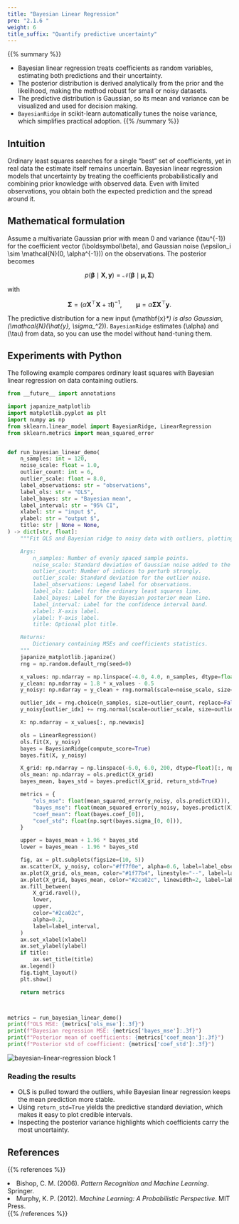 ```yaml
---
title: "Bayesian Linear Regression"
pre: "2.1.6 "
weight: 6
title_suffix: "Quantify predictive uncertainty"
---
```


{{% summary %}}
- Bayesian linear regression treats coefficients as random variables, estimating both predictions and their uncertainty.
- The posterior distribution is derived analytically from the prior and the likelihood, making the method robust for small or noisy datasets.
- The predictive distribution is Gaussian, so its mean and variance can be visualized and used for decision making.
- `BayesianRidge` in scikit-learn automatically tunes the noise variance, which simplifies practical adoption.
{{% /summary %}}

## Intuition
Ordinary least squares searches for a single “best” set of coefficients, yet in real data the estimate itself remains uncertain. Bayesian linear regression models that uncertainty by treating the coefficients probabilistically and combining prior knowledge with observed data. Even with limited observations, you obtain both the expected prediction and the spread around it.

## Mathematical formulation
Assume a multivariate Gaussian prior with mean 0 and variance \(\tau^{-1}\) for the coefficient vector \(\boldsymbol\beta\), and Gaussian noise \(\epsilon_i \sim \mathcal{N}(0, \alpha^{-1})\) on the observations. The posterior becomes

$$
p(\boldsymbol\beta \mid \mathbf{X}, \mathbf{y}) = \mathcal{N}(\boldsymbol\beta \mid \boldsymbol\mu, \mathbf{\Sigma})
$$

with

$$
\mathbf{\Sigma} = (\alpha \mathbf{X}^\top \mathbf{X} + \tau \mathbf{I})^{-1}, \qquad
\boldsymbol\mu = \alpha \mathbf{\Sigma} \mathbf{X}^\top \mathbf{y}.
$$

The predictive distribution for a new input \(\mathbf{x}_*\) is also Gaussian, \(\mathcal{N}(\hat{y}_*, \sigma_*^2)\). `BayesianRidge` estimates \(\alpha\) and \(\tau\) from data, so you can use the model without hand-tuning them.

## Experiments with Python
The following example compares ordinary least squares with Bayesian linear regression on data containing outliers.

```python
from __future__ import annotations

import japanize_matplotlib
import matplotlib.pyplot as plt
import numpy as np
from sklearn.linear_model import BayesianRidge, LinearRegression
from sklearn.metrics import mean_squared_error


def run_bayesian_linear_demo(
    n_samples: int = 120,
    noise_scale: float = 1.0,
    outlier_count: int = 6,
    outlier_scale: float = 8.0,
    label_observations: str = "observations",
    label_ols: str = "OLS",
    label_bayes: str = "Bayesian mean",
    label_interval: str = "95% CI",
    xlabel: str = "input $",
    ylabel: str = "output $",
    title: str | None = None,
) -> dict[str, float]:
    """Fit OLS and Bayesian ridge to noisy data with outliers, plotting results.

    Args:
        n_samples: Number of evenly spaced sample points.
        noise_scale: Standard deviation of Gaussian noise added to the base line.
        outlier_count: Number of indices to perturb strongly.
        outlier_scale: Standard deviation for the outlier noise.
        label_observations: Legend label for observations.
        label_ols: Label for the ordinary least squares line.
        label_bayes: Label for the Bayesian posterior mean line.
        label_interval: Label for the confidence interval band.
        xlabel: X-axis label.
        ylabel: Y-axis label.
        title: Optional plot title.

    Returns:
        Dictionary containing MSEs and coefficients statistics.
    """
    japanize_matplotlib.japanize()
    rng = np.random.default_rng(seed=0)

    x_values: np.ndarray = np.linspace(-4.0, 4.0, n_samples, dtype=float)
    y_clean: np.ndarray = 1.8 * x_values - 0.5
    y_noisy: np.ndarray = y_clean + rng.normal(scale=noise_scale, size=x_values.shape)

    outlier_idx = rng.choice(n_samples, size=outlier_count, replace=False)
    y_noisy[outlier_idx] += rng.normal(scale=outlier_scale, size=outlier_idx.shape)

    X: np.ndarray = x_values[:, np.newaxis]

    ols = LinearRegression()
    ols.fit(X, y_noisy)
    bayes = BayesianRidge(compute_score=True)
    bayes.fit(X, y_noisy)

    X_grid: np.ndarray = np.linspace(-6.0, 6.0, 200, dtype=float)[:, np.newaxis]
    ols_mean: np.ndarray = ols.predict(X_grid)
    bayes_mean, bayes_std = bayes.predict(X_grid, return_std=True)

    metrics = {
        "ols_mse": float(mean_squared_error(y_noisy, ols.predict(X))),
        "bayes_mse": float(mean_squared_error(y_noisy, bayes.predict(X))),
        "coef_mean": float(bayes.coef_[0]),
        "coef_std": float(np.sqrt(bayes.sigma_[0, 0])),
    }

    upper = bayes_mean + 1.96 * bayes_std
    lower = bayes_mean - 1.96 * bayes_std

    fig, ax = plt.subplots(figsize=(10, 5))
    ax.scatter(X, y_noisy, color="#ff7f0e", alpha=0.6, label=label_observations)
    ax.plot(X_grid, ols_mean, color="#1f77b4", linestyle="--", label=label_ols)
    ax.plot(X_grid, bayes_mean, color="#2ca02c", linewidth=2, label=label_bayes)
    ax.fill_between(
        X_grid.ravel(),
        lower,
        upper,
        color="#2ca02c",
        alpha=0.2,
        label=label_interval,
    )
    ax.set_xlabel(xlabel)
    ax.set_ylabel(ylabel)
    if title:
        ax.set_title(title)
    ax.legend()
    fig.tight_layout()
    plt.show()

    return metrics



metrics = run_bayesian_linear_demo()
print(f"OLS MSE: {metrics['ols_mse']:.3f}")
print(f"Bayesian regression MSE: {metrics['bayes_mse']:.3f}")
print(f"Posterior mean of coefficients: {metrics['coef_mean']:.3f}")
print(f"Posterior std of coefficient: {metrics['coef_std']:.3f}")

```

![bayesian-linear-regression block 1](/images/basic/regression/bayesian-linear-regression_block01_en.png)

### Reading the results
- OLS is pulled toward the outliers, while Bayesian linear regression keeps the mean prediction more stable.
- Using `return_std=True` yields the predictive standard deviation, which makes it easy to plot credible intervals.
- Inspecting the posterior variance highlights which coefficients carry the most uncertainty.

## References
{{% references %}}
<li>Bishop, C. M. (2006). <i>Pattern Recognition and Machine Learning</i>. Springer.</li>
<li>Murphy, K. P. (2012). <i>Machine Learning: A Probabilistic Perspective</i>. MIT Press.</li>
{{% /references %}}
